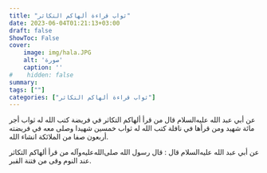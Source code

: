 ```yaml
---
title: "ثواب قراءة ألهاكم التكاثر"
date: 2023-06-04T01:21:13+03:00
draft: false
ShowToc: False
cover:
    image: img/hala.JPG
    alt: 'صورة'
    caption: ''
#    hidden: false
summary: 
tags: [""]
categories: ["ثواب قراءة ألهاكم التكاثر"]
---
```

عن أبي عبد الله عليه‌السلام قال من
قرأ ألهاكم التكاثر في فريضة كتب الله له ثواب أجر مائة شهيد ومن
قرأها في نافلة كتب الله له ثواب خمسين شهيدا وصلى معه في فريضته
أربعون صفا من الملائكة انشاء الله.

عن أبي عبد الله عليه‌السلام قال : قال رسول الله صلى‌الله‌عليه‌وآله من قرأ ألهاكم التكاثر عند
النوم وقى من فتنة القبر.

